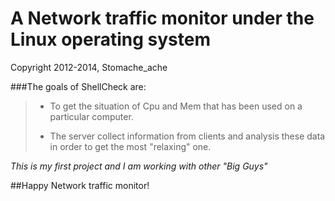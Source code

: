 # A Network traffic monitor under the Linux operating system

Copyright 2012-2014, Stomache_ache


###The goals of ShellCheck are:
> - To get the situation of Cpu and Mem that has been used on a particular computer.
> 
> - The server collect information from clients and analysis these data in order to get the most "relaxing" one.

*This is my first project and I am working with other "Big Guys"*

##Happy Network traffic monitor!

